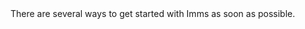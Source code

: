 

<div class="explanation">
    <div class="explanation__content">
        There are several ways to get started with Imms as soon as possible.
    </div>
</div>

<div data-component="CmDownloadOptions"></div>

